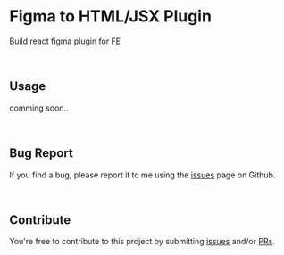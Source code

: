 # Figma to HTML/JSX Plugin

Build react figma plugin for FE

<br>

## Usage

comming soon..

<br>

## Bug Report

If you find a bug, please report it to me using the [issues](https://github.com/seungdeok/fe-react-figma-plugin/issues) page on Github.

<br>

## Contribute

You're free to contribute to this project by submitting [issues](https://github.com/seungdeok/fe-react-figma-plugin/issues) and/or [PRs](https://github.com/seungdeok/fe-react-figma-plugin/pulls).
